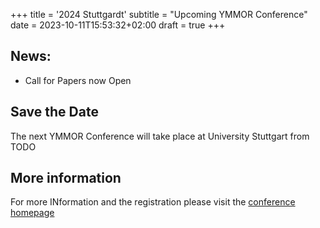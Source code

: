 +++
title = '2024 Stuttgardt'
subtitle = "Upcoming YMMOR Conference"
date = 2023-10-11T15:53:32+02:00
draft = true
+++

## News:
- Call for Papers now Open
## Save the Date
The next YMMOR Conference will take place at University Stuttgart from TODO

## More information

For more INformation and the registration please visit the [conference
homepage](https://en.wikipedia.org)
